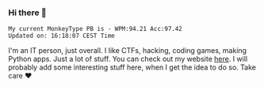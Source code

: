 ### Hi there 👋
<!-- PB START -->
```
My current MonkeyType PB is - WPM:94.21 Acc:97.42
Updated on: 16:18:07 CEST Time
```
<!-- PB END -->
I'm an IT person, just overall. I like CTFs, hacking, coding games, making Python apps. Just a lot of stuff.
You can check out my website [here](https://skill3472.github.io/).
I will probably add some interesting stuff here, when I get the idea to do so. Take care ❤️
